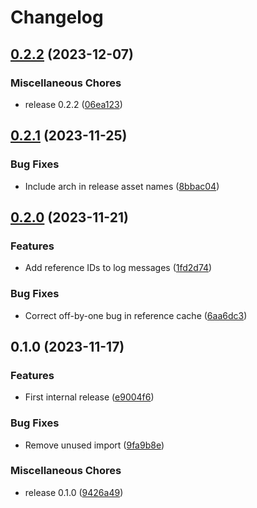 # Changelog

## [0.2.2](https://github.com/jamesmistry/breadlog/compare/v0.2.1...v0.2.2) (2023-12-07)


### Miscellaneous Chores

* release 0.2.2 ([06ea123](https://github.com/jamesmistry/breadlog/commit/06ea123daa306b723ccb6cdd006c5af0171357f3))

## [0.2.1](https://github.com/jamesmistry/breadlog/compare/v0.2.0...v0.2.1) (2023-11-25)


### Bug Fixes

* Include arch in release asset names ([8bbac04](https://github.com/jamesmistry/breadlog/commit/8bbac04e051ebf67c30ea728b11c3fcab3d91a16))

## [0.2.0](https://github.com/jamesmistry/breadlog/compare/v0.1.0...v0.2.0) (2023-11-21)


### Features

* Add reference IDs to log messages ([1fd2d74](https://github.com/jamesmistry/breadlog/commit/1fd2d7461b2c163f2bc57a344d555de78140baca))


### Bug Fixes

* Correct off-by-one bug in reference cache ([6aa6dc3](https://github.com/jamesmistry/breadlog/commit/6aa6dc359d9c9f7184909c49254f15df0f687dfe))

## 0.1.0 (2023-11-17)


### Features

* First internal release ([e9004f6](https://github.com/jamesmistry/breadlog/commit/e9004f61bd20383c7f44422c61ea274e416cb9ea))


### Bug Fixes

* Remove unused import ([9fa9b8e](https://github.com/jamesmistry/breadlog/commit/9fa9b8e82442e9108e9d140a1f958a2a4f4fa06d))


### Miscellaneous Chores

* release 0.1.0 ([9426a49](https://github.com/jamesmistry/breadlog/commit/9426a49c96ec760fe6ecc7c4cdbc6885323d1a33))
